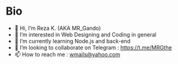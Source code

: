 # Bio #
- 👋 Hi, I’m Reza K. (AKA MR_Gando)
- 👀 I’m interested in Web Designing and Coding in general 
- 🌱 I’m currently learning Node.js and back-end
- 💞️ I’m looking to collaborate on Telegram : https://t.me/MRGthe
- 📫 How to reach me : wmails@yahoo.com
